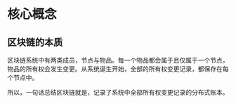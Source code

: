 # 核心概念

## 区块链的本质

区块链系统中有两类成员，节点与物品。每一个物品都会属于且仅属于一个节点，物品的所有权会发生变更。从系统诞生开始，全部的所有权变更记录，都保存在每个节点中。

所以，一句话总结区块链就是，记录了系统中全部所有权变更记录的分布式账本。





